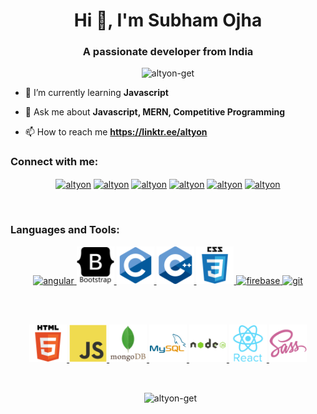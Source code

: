 <h1 align="center">Hi 👋, I'm Subham Ojha</h1>
<h3 align="center">A passionate developer from India</h3>

<p align="center"> <img
    src="https://komarev.com/ghpvc/?username=altyon-get&label=Profile%20views&color=0e75b6&style=flat"
    alt="altyon-get" /> </p>

- 🌱 I’m currently learning **Javascript**

- 💬 Ask me about **Javascript, MERN, Competitive Programming**

- 📫 How to reach me **https://linktr.ee/altyon**

<h3 align="left">Connect with me:</h3>
<p align="center">
  <a href="https://linkedin.com/in/altyon" target="blank"><img align="center"
      src="https://raw.githubusercontent.com/rahuldkjain/github-profile-readme-generator/master/src/images/icons/Social/linked-in-alt.svg"
      alt="altyon" height="30" width="60" /></a>
  <a href="https://www.hackerrank.com/altyon" target="blank"><img align="center"
      src="https://raw.githubusercontent.com/rahuldkjain/github-profile-readme-generator/master/src/images/icons/Social/hackerrank.svg"
      alt="altyon" height="30" width="60" /></a>
  <a href="https://codeforces.com/profile/altyon" target="blank"><img align="center"
      src="https://raw.githubusercontent.com/rahuldkjain/github-profile-readme-generator/master/src/images/icons/Social/codeforces.svg"
      alt="altyon" height="30" width="60" /></a>
  <a href="https://www.leetcode.com/altyon" target="blank"><img align="center"
      src="https://raw.githubusercontent.com/rahuldkjain/github-profile-readme-generator/master/src/images/icons/Social/leet-code.svg"
      alt="altyon" height="30" width="60" /></a>
  <a href="https://auth.geeksforgeeks.org/user/altyon" target="blank"><img align="center"
      src="https://raw.githubusercontent.com/rahuldkjain/github-profile-readme-generator/master/src/images/icons/Social/geeks-for-geeks.svg"
      alt="altyon" height="30" width="60" /></a>
  <a href="https://www.codechef.com/users/altyon" target="blank"><img align="center"
      src="https://cdn.jsdelivr.net/npm/simple-icons@3.1.0/icons/codechef.svg" alt="altyon" height="30"
      width="60" /></a>
</p>

<br>
<h3 align="left">Languages and Tools:</h3>
<p align="center"> <a href="https://angular.io" target="_blank" rel="noreferrer"> <img
      src="https://angular.io/assets/images/logos/angular/angular.svg" alt="angular" width="60" height="60" /> </a> <a
    href="https://getbootstrap.com" target="_blank" rel="noreferrer"> <img
      src="https://raw.githubusercontent.com/devicons/devicon/master/icons/bootstrap/bootstrap-plain-wordmark.svg"
      alt="bootstrap" width="60" height="60" /> </a> <a href="https://www.cprogramming.com/" target="_blank"
    rel="noreferrer"> <img src="https://raw.githubusercontent.com/devicons/devicon/master/icons/c/c-original.svg"
      alt="c" width="60" height="60" /> </a> <a href="https://www.w3schools.com/cpp/" target="_blank" rel="noreferrer">
    <img src="https://raw.githubusercontent.com/devicons/devicon/master/icons/cplusplus/cplusplus-original.svg"
      alt="cplusplus" width="60" height="60" /> </a> <a href="https://www.w3schools.com/css/" target="_blank"
    rel="noreferrer"> <img
      src="https://raw.githubusercontent.com/devicons/devicon/master/icons/css3/css3-original-wordmark.svg" alt="css3"
      width="60" height="60" /> </a> <a href="https://firebase.google.com/" target="_blank" rel="noreferrer"> <img
      src="https://www.vectorlogo.zone/logos/firebase/firebase-icon.svg" alt="firebase" width="60" height="60" /> </a>
  <a href="https://git-scm.com/" target="_blank" rel="noreferrer"> <img
      src="https://www.vectorlogo.zone/logos/git-scm/git-scm-icon.svg" alt="git" width="60" height="60" /> </a>
</p>
<br>
<br>
<p align="center">
  <a href="https://www.w3.org/html/" target="_blank" rel="noreferrer"> <img
      src="https://raw.githubusercontent.com/devicons/devicon/master/icons/html5/html5-original-wordmark.svg"
      alt="html5" width="60" height="60" /> </a> <a href="https://developer.mozilla.org/en-US/docs/Web/JavaScript"
    target="_blank" rel="noreferrer"> <img
      src="https://raw.githubusercontent.com/devicons/devicon/master/icons/javascript/javascript-original.svg"
      alt="javascript" width="60" height="60" /> </a> <a href="https://www.mongodb.com/" target="_blank"
    rel="noreferrer"> <img
      src="https://raw.githubusercontent.com/devicons/devicon/master/icons/mongodb/mongodb-original-wordmark.svg"
      alt="mongodb" width="60" height="60" /> </a> <a href="https://www.mysql.com/" target="_blank" rel="noreferrer">
    <img src="https://raw.githubusercontent.com/devicons/devicon/master/icons/mysql/mysql-original-wordmark.svg"
      alt="mysql" width="60" height="60" /> </a> <a href="https://nodejs.org" target="_blank" rel="noreferrer"> <img
      src="https://raw.githubusercontent.com/devicons/devicon/master/icons/nodejs/nodejs-original-wordmark.svg"
      alt="nodejs" width="60" height="60" /> </a> <a href="https://reactjs.org/" target="_blank" rel="noreferrer"> <img
      src="https://raw.githubusercontent.com/devicons/devicon/master/icons/react/react-original-wordmark.svg"
      alt="react" width="60" height="60" /> </a> <a href="https://sass-lang.com" target="_blank" rel="noreferrer"> <img
      src="https://raw.githubusercontent.com/devicons/devicon/master/icons/sass/sass-original.svg" alt="sass" width="60"
      height="60" /> </a>
</p>
<br>
<!-- <p style="display: flex; flex-direction: row;"> -->
<!-- <p align="center">
  <img align="center"
    src="https://github-readme-stats.vercel.app/api/top-langs?username=altyon-get&show_icons=true&locale=en&layout=compact"
    alt="altyon-get" />
</p> -->

<p align="center">
  &nbsp;
  <img align="center" src="https://github-readme-stats.vercel.app/api?username=altyon-get&show_icons=true&locale=en"
    alt="altyon-get" />
</p>

<!-- <p align="center">
  <img align="center" src="https://github-readme-streak-stats.herokuapp.com/?user=altyon-get&" alt="altyon-get" />
</p> -->

